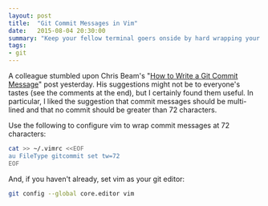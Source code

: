 ```yaml
---
layout: post
title:  "Git Commit Messages in Vim"
date:   2015-08-04 20:30:00
summary: "Keep your fellow terminal goers onside by hard wrapping your commit messages."
tags:
- git
---
```


A colleague stumbled upon Chris Beam's "[How to Write a Git Commit Message](http://chris.beams.io/posts/git-commit/)" post yesterday. His suggestions might not be to everyone's tastes (see the comments at the end), but I certainly found them useful. In particular, I liked the suggestion that commit messages should be multi-lined and that no commit should be greater than 72 characters.

Use the following to configure vim to wrap commit messages at 72 characters:

```bash
cat >> ~/.vimrc <<EOF
au FileType gitcommit set tw=72
EOF
```

And, if you haven't already, set vim as your git editor:

```bash
git config --global core.editor vim
```

